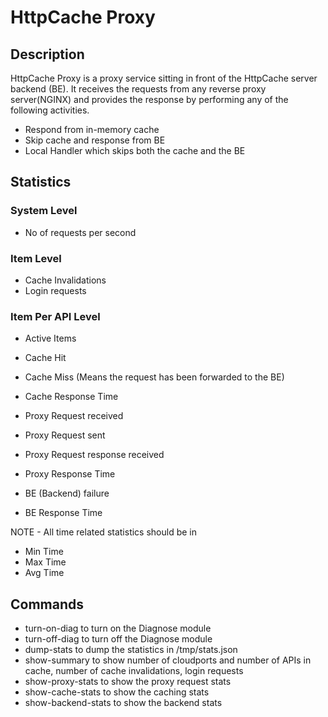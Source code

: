 # HttpCache Proxy

## Description

HttpCache Proxy is a proxy service sitting in front of
the HttpCache server backend (BE). It receives the requests
from any reverse proxy server(NGINX) and provides the response
by performing any of the following activities.

- Respond from in-memory cache
- Skip cache and response from BE
- Local Handler which skips both
the cache and the BE

## Statistics

### System Level

- No of requests per second

### Item Level

- Cache Invalidations
- Login requests

### Item Per API Level

- Active Items

- Cache Hit
- Cache Miss (Means the request has been forwarded to the BE)
- Cache Response Time

- Proxy Request received
- Proxy Request sent
- Proxy Request response received
- Proxy Response Time

- BE (Backend) failure
- BE Response Time

NOTE - All time related statistics should be in
- Min Time
- Max Time
- Avg Time

## Commands

- turn-on-diag to turn on the Diagnose module
- turn-off-diag to turn off the Diagnose module
- dump-stats to dump the statistics in /tmp/stats.json
- show-summary to show number of cloudports and number of APIs in cache,
number of cache invalidations, login requests
- show-proxy-stats to show the proxy request stats
- show-cache-stats to show the caching stats
- show-backend-stats to show the backend stats
